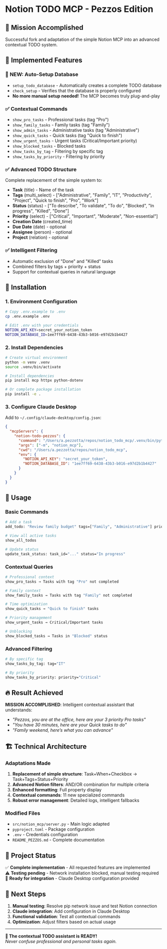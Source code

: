# Notion TODO MCP - Pezzos Edition

## 🎯 Mission Accomplished
Successful fork and adaptation of the simple Notion MCP into an advanced contextual TODO system.

## 🚀 Implemented Features

### 🎯 **NEW: Auto-Setup Database**
- `setup_todo_database` - Automatically creates a complete TODO database
- `check_setup` - Verifies that the database is properly configured
- **No more manual setup needed!** The MCP becomes truly plug-and-play

### ✅ Contextual Commands
-  `show_pro_tasks` - Professional tasks (tag "Pro")
-  `show_family_tasks` - Family tasks (tag "Family") 
-  `show_admin_tasks` - Administrative tasks (tag "Administrative")
-  `show_quick_tasks` - Quick tasks (tag "Quick to finish")
-  `show_urgent_tasks` - Urgent tasks (Critical/Important priority)
-  `show_blocked_tasks` - Blocked tasks
-  `show_tasks_by_tag` - Filtering by specific tag
-  `show_tasks_by_priority` - Filtering by priority

### ✅ Advanced TODO Structure
Complete replacement of the simple system to:
-  **Task** (title) - Name of the task
-  **Tags** (multi_select) - ["Administrative", "Family", "IT", "Productivity", "Project", "Quick to finish", "Pro", "Work"]
-  **Status** (status) - ["To describe", "To validate", "To do", "Blocked", "In progress", "Killed", "Done"]
-  **Priority** (select) - ["Critical", "Important", "Moderate", "Non-essential"]
-  **Creation Date** (created_time)
-  **Due Date** (date) - optional
-  **Assignee** (person) - optional
-  **Project** (relation) - optional

### ✅ Intelligent Filtering
-  Automatic exclusion of "Done" and "Killed" tasks
-  Combined filters by tags + priority + status
-  Support for contextual queries in natural language

## 🔧 Installation

### 1. Environment Configuration
```bash
# Copy .env.example to .env
cp .env.example .env

# Edit .env with your credentials
NOTION_API_KEY=secret_your_notion_token
NOTION_DATABASE_ID=1ee7ff69-6438-43b3-b016-e97d2b1b4427
```

### 2. Install Dependencies
```bash
# Create virtual environment
python -m venv .venv
source .venv/bin/activate

# Install dependencies
pip install mcp httpx python-dotenv

# Or complete package installation
pip install -e .
```

### 3. Configure Claude Desktop
Add to `~/.config/claude-desktop/config.json`:
```json
{
  "mcpServers": {
    "notion-todo-pezzos": {
      "command": "/Users/a.pezzotta/repos/notion_todo_mcp/.venv/bin/python",
      "args": ["-m", "notion_mcp"],
      "cwd": "/Users/a.pezzotta/repos/notion_todo_mcp",
      "env": {
        "NOTION_API_KEY": "secret_your_token",
        "NOTION_DATABASE_ID": "1ee7ff69-6438-43b3-b016-e97d2b1b4427"
      }
    }
  }
}
```

## 🎯 Usage

### Basic Commands
```bash
# Add a task
add_todo: "Review family budget" tags=["Family", "Administrative"] priority="Important"

# View all active tasks  
show_all_todos

# Update status
update_task_status: task_id="..." status="In progress"
```

### Contextual Queries
```bash
# Professional context
show_pro_tasks → Tasks with tag "Pro" not completed

# Family context  
show_family_tasks → Tasks with tag "Family" not completed

# Time optimization
show_quick_tasks → "Quick to finish" tasks 

# Priority management
show_urgent_tasks → Critical/Important tasks

# Unblocking
show_blocked_tasks → Tasks in "Blocked" status
```

### Advanced Filtering
```bash
# By specific tag
show_tasks_by_tag: tag="IT"

# By priority
show_tasks_by_priority: priority="Critical"
```

## 🔥 Result Achieved

**MISSION ACCOMPLISHED**: Intelligent contextual assistant that understands:
-  *"Pezzos, you are at the office, here are your 3 priority Pro tasks"*
-  *"You have 30 minutes, here are your Quick tasks to do"*  
-  *"Family weekend, here’s what you can advance"*

## 🏗️ Technical Architecture

### Adaptations Made
1. **Replacement of simple structure**: Task+When+Checkbox → Task+Tags+Status+Priority
2. **Advanced Notion filters**: AND/OR combination for multiple criteria
3. **Enhanced formatting**: Full property display 
4. **Contextual commands**: 11 new specialized commands
5. **Robust error management**: Detailed logs, intelligent fallbacks

### Modified Files
-  `src/notion_mcp/server.py` - Main logic adapted
-  `pyproject.toml` - Package configuration
-  `.env` - Credentials configuration
-  `README_PEZZOS.md` - Complete documentation

## 🚨 Project Status

✅ **Complete implementation** - All requested features are implemented  
⚠️ **Testing pending** - Network installation blocked, manual testing required  
🎯 **Ready for integration** - Claude Desktop configuration provided

## 🔄 Next Steps

1. **Manual testing**: Resolve pip network issue and test Notion connection
2. **Claude integration**: Add configuration in Claude Desktop
3. **Functional validation**: Test all contextual commands
4. **Optimization**: Adjust filters based on actual usage

---

**🎉 The contextual TODO assistant is READY!**  
*Never confuse professional and personal tasks again.*